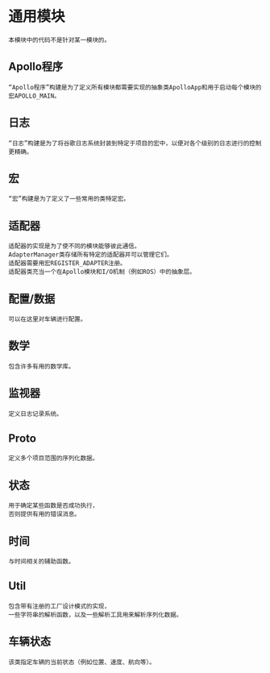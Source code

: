 # 通用模块
```
本模块中的代码不是针对某一模块的。
```
## Apollo程序
```
“Apollo程序”构建是为了定义所有模块都需要实现的抽象类ApolloApp和用于启动每个模块的宏APOLLO_MAIN。
```
## 日志
```
“日志”构建是为了将谷歌日志系统封装到特定于项目的宏中，以便对各个级别的日志进行的控制更精确。
```
## 宏
```
“宏”构建是为了定义了一些常用的类特定宏。
```
## 适配器
```
适配器的实现是为了使不同的模块能够彼此通信。
AdapterManager类存储所有特定的适配器并可以管理它们。
适配器需要用宏REGISTER_ADAPTER注册。
适配器类充当一个在Apollo模块和I/O机制（例如ROS）中的抽象层。
```
## 配置/数据
```
可以在这里对车辆进行配置。
```
## 数学
```
包含许多有用的数学库。
```
## 监视器
```
定义日志记录系统。
```
## Proto
```
定义多个项目范围的序列化数据。
```
## 状态
```
用于确定某些函数是否成功执行，
否则提供有用的错误消息。
```
## 时间
```
与时间相关的辅助函数。
```
## Util
```
包含带有注册的工厂设计模式的实现，
一些字符串的解析函数，以及一些解析工具用来解析序列化数据。
```
## 车辆状态
```
该类指定车辆的当前状态（例如位置、速度、航向等）。
```
